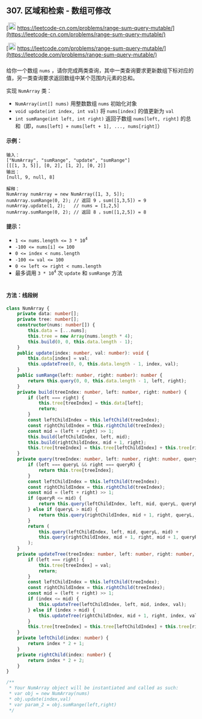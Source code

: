 ## 307. 区域和检索 - 数组可修改

[<img src="https://static.leetcode-cn.com/cn-mono-assets/production/assets/logo-dark-cn.c42314a8.svg" height="20" /> https://leetcode-cn.com/problems/range-sum-query-mutable/](https://leetcode-cn.com/problems/range-sum-query-mutable/)

[<img src="https://assets.leetcode.com/static_assets/public/webpack_bundles/images/logo-dark.e99485d9b.svg" height="20"/> https://leetcode.com/problems/range-sum-query-mutable/](https://leetcode.com/problems/range-sum-query-mutable/)

###

给你一个数组 `nums` ，请你完成两类查询，其中一类查询要求更新数组下标对应的值，另一类查询要求返回数组中某个范围内元素的总和。

实现 `NumArray` 类：

-   `NumArray(int[] nums)` 用整数数组 `nums` 初始化对象
-   `void update(int index, int val)` 将 `nums[index]` 的值更新为 `val`
-   `int sumRange(int left, int right)` 返回子数组 `nums[left, right]` 的总和（即，`nums[left] + nums[left + 1], ..., nums[right]`）

#### 示例：

```
输入：
["NumArray", "sumRange", "update", "sumRange"]
[[[1, 3, 5]], [0, 2], [1, 2], [0, 2]]
输出：
[null, 9, null, 8]

解释：
NumArray numArray = new NumArray([1, 3, 5]);
numArray.sumRange(0, 2); // 返回 9 ，sum([1,3,5]) = 9
numArray.update(1, 2);   // nums = [1,2,5]
numArray.sumRange(0, 2); // 返回 8 ，sum([1,2,5]) = 8
```

#### 提示：

-   `1 <= nums.length <= 3 * 10`<sup>`4`</sup>
-   `-100 <= nums[i] <= 100`
-   `0 <= index < nums.length`
-   `-100 <= val <= 100`
-   `0 <= left <= right < nums.length`
-   最多调用 `3 * 10`<sup>`4`</sup> 次 `update` 和 `sumRange` 方法

#

#### 方法：线段树

```ts
class NumArray {
    private data: number[];
    private tree: number[];
    constructor(nums: number[]) {
        this.data = [...nums];
        this.tree = new Array(nums.length * 4);
        this.build(0, 0, this.data.length - 1);
    }
    public update(index: number, val: number): void {
        this.data[index] = val;
        this.updateTree(0, 0, this.data.length - 1, index, val);
    }
    public sumRange(left: number, right: number): number {
        return this.query(0, 0, this.data.length - 1, left, right);
    }
    private build(treeIndex: number, left: number, right: number) {
        if (left === right) {
            this.tree[treeIndex] = this.data[left];
            return;
        }
        const leftChildIndex = this.leftChild(treeIndex);
        const rightChildIndex = this.rightChild(treeIndex);
        const mid = (left + right) >> 1;
        this.build(leftChildIndex, left, mid);
        this.build(rightChildIndex, mid + 1, right);
        this.tree[treeIndex] = this.tree[leftChildIndex] + this.tree[rightChildIndex];
    }
    private query(treeIndex: number, left: number, right: number, queryL: number, queryR: number): number {
        if (left === queryL && right === queryR) {
            return this.tree[treeIndex];
        }
        const leftChildIndex = this.leftChild(treeIndex);
        const rightChildIndex = this.rightChild(treeIndex);
        const mid = (left + right) >> 1;
        if (queryR <= mid) {
            return this.query(leftChildIndex, left, mid, queryL, queryR);
        } else if (queryL > mid) {
            return this.query(rightChildIndex, mid + 1, right, queryL, queryR);
        }
        return (
            this.query(leftChildIndex, left, mid, queryL, mid) +
            this.query(rightChildIndex, mid + 1, right, mid + 1, queryR)
        );
    }
    private updateTree(treeIndex: number, left: number, right: number, index: number, val: number) {
        if (left === right) {
            this.tree[treeIndex] = val;
            return;
        }
        const leftChildIndex = this.leftChild(treeIndex);
        const rightChildIndex = this.rightChild(treeIndex);
        const mid = (left + right) >> 1;
        if (index <= mid) {
            this.updateTree(leftChildIndex, left, mid, index, val);
        } else if (index > mid) {
            this.updateTree(rightChildIndex, mid + 1, right, index, val);
        }
        this.tree[treeIndex] = this.tree[leftChildIndex] + this.tree[rightChildIndex];
    }
    private leftChild(index: number) {
        return index * 2 + 1;
    }
    private rightChild(index: number) {
        return index * 2 + 2;
    }
}

/**
 * Your NumArray object will be instantiated and called as such:
 * var obj = new NumArray(nums)
 * obj.update(index,val)
 * var param_2 = obj.sumRange(left,right)
 */
```
